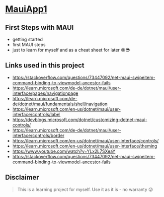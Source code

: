 # <ins>MauiApp1</ins>

## First Steps with MAUI

- getting started
- first MAUI steps
- just to learn for myself and as a cheat sheet for later 😜😎

## Links used in this project

- https://stackoverflow.com/questions/73447092/net-maui-swipeitem-command-binding-to-viewmodel-ancestor-fails
- https://learn.microsoft.com/de-de/dotnet/maui/user-interface/pages/navigationpage
- https://learn.microsoft.com/de-de/dotnet/maui/fundamentals/shell/navigation
- https://learn.microsoft.com/en-us/dotnet/maui/user-interface/controls/label
- https://devblogs.microsoft.com/dotnet/customizing-dotnet-maui-controls/
- https://learn.microsoft.com/de-de/dotnet/maui/user-interface/controls/border
- https://learn.microsoft.com/en-us/dotnet/maui/user-interface/controls/
- https://learn.microsoft.com/en-us/dotnet/maui/user-interface/theming
- https://www.youtube.com/watch?v=YLx2L7SXeaY
- https://stackoverflow.com/questions/73447092/net-maui-swipeitem-command-binding-to-viewmodel-ancestor-fails

## Disclaimer
> This is a learning project for myself. Use it as it is - no warranty 😜

